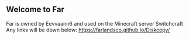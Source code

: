 ## Welcome to Far
Far is owned by Eevvaann6 and used on the Minecraft server Switchcraft
Any links will be down below:
https://farlandsco.github.io/Diskcopy/

